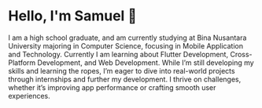 <h1> Hello, I'm Samuel 👋</h1>

I am a high school graduate, and am currently studying at Bina Nusantara University majoring in Computer Science, focusing in Mobile Application and Technology. Currently I am learning about Flutter Development, Cross-Platform Development, and Web Development. While I’m still developing my skills and learning the ropes, I’m eager to dive into real-world projects through internships and further my development. I thrive on challenges, whether it’s improving app performance or crafting smooth user experiences. 

